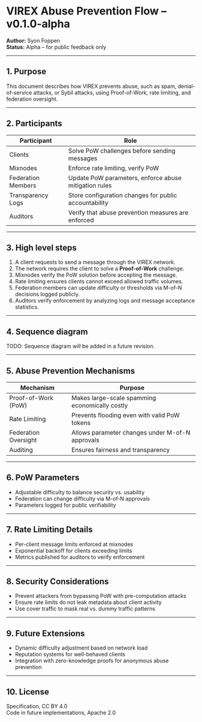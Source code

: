 
# VIREX Abuse Prevention Flow – v0.1.0-alpha

**Author:** Syon Foppen  
**Status:** Alpha – for public feedback only  

---

## 1. Purpose  

This document describes how VIREX prevents abuse, such as spam, denial-of-service attacks, or Sybil attacks, using Proof-of-Work, rate limiting, and federation oversight.  

---

## 2. Participants  

| Participant            | Role                                                   |
|-------------------------|-------------------------------------------------------|
| Clients                  | Solve PoW challenges before sending messages          |
| Mixnodes                 | Enforce rate limiting, verify PoW                     |
| Federation Members       | Update PoW parameters, enforce abuse mitigation rules |
| Transparency Logs        | Store configuration changes for public accountability |
| Auditors                 | Verify that abuse prevention measures are enforced    |

---

## 3. High level steps  

1. A client requests to send a message through the VIREX network.  
2. The network requires the client to solve a **Proof-of-Work** challenge.  
3. Mixnodes verify the PoW solution before accepting the message.  
4. Rate limiting ensures clients cannot exceed allowed traffic volumes.  
5. Federation members can update difficulty or thresholds via M-of-N decisions logged publicly.  
6. Auditors verify enforcement by analyzing logs and message acceptance statistics.  

---

## 4. Sequence diagram  

TODO: Sequence diagram will be added in a future revision.  

---

## 5. Abuse Prevention Mechanisms  

| Mechanism            | Purpose                                         |
|----------------------|-------------------------------------------------|
| Proof-of-Work (PoW)   | Makes large-scale spamming economically costly   |
| Rate Limiting         | Prevents flooding even with valid PoW tokens     |
| Federation Oversight  | Allows parameter changes under M-of-N approvals |
| Auditing              | Ensures fairness and transparency               |

---

## 6. PoW Parameters  

- Adjustable difficulty to balance security vs. usability  
- Federation can change difficulty via M-of-N approvals  
- Parameters logged for public verifiability  

---

## 7. Rate Limiting Details  

- Per-client message limits enforced at mixnodes  
- Exponential backoff for clients exceeding limits  
- Metrics published for auditors to verify enforcement  

---

## 8. Security Considerations  

- Prevent attackers from bypassing PoW with pre-computation attacks  
- Ensure rate limits do not leak metadata about client activity  
- Use cover traffic to mask real vs. dummy traffic patterns  

---

## 9. Future Extensions  

- Dynamic difficulty adjustment based on network load  
- Reputation systems for well-behaved clients  
- Integration with zero-knowledge proofs for anonymous abuse prevention  

---

## 10. License  

Specification, CC BY 4.0  
Code in future implementations, Apache 2.0  
